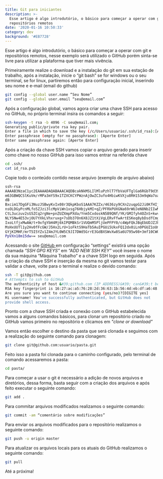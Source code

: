 ```yaml
---
title: Git para iniciantes
description: >-
  Esse artigo é algo introdutório, o básico para começar a operar com git e
  repositórios remotos
date: '2020-01-16 10:50:33'
category: dev
background: '#EB7728'
---
```

Esse artigo é algo introdutório, o básico para começar a operar com git e repositórios remotos, nesse exemplo será utilizado o GitHub porém sinta-se livre para utilizar a plataforma que tiver mais vivência.

Primeiramente realize o download e a instalação do git em sua estação de trabalho, após a instalação, inicie o “git bash” se for windows ou o seu terminal, se for linux, partiremos então para configuração inicial, inserindo seu nome e e-mail (email do github)

```bash
git config --global user.name “Seu Nome”
git config --global user.email “seu@email.com”
```

Após a configuração global, vamos agora criar uma chave SSH para acesso no GitHub, no próprio terminal insira os comandos a seguir:

```bash
ssh-keygen -t rsa -b 4096 -C seu@email.com;
Generating public/private rsa key pair.
Enter a file in which to save the key (/c/Users/usuario/.ssh/id_rsa):[Aperte Enter]
Enter passphrase (empty for no passphrase): [Aperte Enter]
Enter same passphrase again: [Aperte Enter]
```

Após a criação da chave SSH vamos copiar o arquivo gerado para inserir como chave no nosso GitHub para isso vamos entrar na referida chave

```bash
cd .ssh/
cat id_rsa.pub
```

Copie todo o conteúdo contido nesse arquivo (exemplo de arquivo abaixo)

```bash
ssh-rsa
AAAAB3NzaC1yc2EAAAADAQABAAACAQDBcakNkMSLIlMluPzhlT7fbVaUFTglGa6RGbT9d39wz3wtO7
m63GBWQCSlKuVm/rMPa3mYS9x1TZXCKCYPWznAjOwZC3ufo4HbiwKVXju8RH153m9qWa7oaBu7d
dB
Bxcim17DgGFi3NuzJSBwyKvIx08r3QkpKboS1AAA7KZZx/4636zy9CXn2zuqpG2Ji0KfHIjBunVemC
nsOLDGyPcnMLfo5ZJzi3lcMpViWn1xsg76HbjykMI+qZ/PFRkPUXGNa69rWUJeN8Nb2IIwMhM6kdlj
CtL3uczuv2sG5ZCq2rgNe+pnZUZXmpPXda/Ynm5CxdoskN5B9QNf/YK/GMIfyh4OZnS+kwvRTG0fCp
NLYSNw4E53vjOU7YXkLVhxruxg+7sDb37On6X8JZ1tXiVgLERvFfwArtESKeq8ybDsdfCmgKfHiONS
IxoLtfjxMwAW/t+9xfgYbH4Mj6kIPQMBkSr1VUQmM5PljUePFPY0/c4WpFQkJBqEbUDJZJk02OjMMd
MsHxUUTl1y2Hv0fFcGW/J5Hx2LrU+1oFktS9HaTb5AuIPGUi5UkxFQ12dx0iLn0PGUZ1oUmD8AK5E6
GYjKIMHF/mrT5I5YZv1Z4mJYL0W5C9JI7DWd5GrrE3GdBXSWvXw8Sa6U795w98+3mf10CW00UoE6s8
PpVXn18m15dw== seu@email.com
```

Acessando o site [](https://github.com/)[GitHub ](https://github.com/)em configuração “settings” existirá uma opção chamada *“SSH GPG KEYS”* em *“ADD NEW SSH KEY”* você insere o nome da sua máquina “Máquina Trabalho” e a chave SSH logo em seguida. Após a criação da chave SSH e inserção da mesma no git vamos testar para validar a chave, volte para o terminal e realize o devido comando:

```bash
ssh -T git@github.com
# Attempts to ssh to GitHub
The authenticity of host &#39;github.com (IP ADDRESS)&#39; can&#39;t be established.
RSA key fingerprint is 16:27:ac:a5:76:28:2d:36:63:1b:56:4d:eb:df:a6:48.
Are you sure you want to continue connecting (yes/no)?[DIGITE yes]
Hi username! You've successfully authenticated, but GitHub does not
provide shell access.
```

Pronto com a chave SSH criada e conexão com o GitHub estabelecida vamos a alguns comandos básicos, para clonar um repositório criado no GitHub vamos primeiro no repositório e clicamos em *"clone or download"*

Vamos então escolher o destino da pasta que será clonada e seguimos com a realização do seguinte comando para clonagem:

```bash
git clone git@github.com:usuario/pasta.git
```

Feito isso a pasta foi clonada para o caminho configurado, pelo terminal de comando acessaremos a pasta:

```bash
cd pasta/
```

Para começar a usar o git é necessário a adição de novos arquivos e diretórios, dessa forma, basta seguir com a criação dos arquivos e após feito executar o seguinte comando:

```bash
git add .
```

Para commitar arquivos modificados realizamos o seguinte comando:

```bash
git commit -am “comentário sobre modificações”
```

Para enviar os arquivos modificados para o repositório realizamos o seguinte comando:

```bash
git push -u origin master
```

Para atualizar os arquivos locais para os atuais do GitHub realizamos o seguinte comando:

```bash
git pull
```

Até a próxima!
